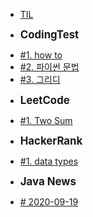 <!-- docs/_sidebar.md 

* [Home](/)
* [Guide](guide.md)-->

* [TIL](/)

- **<big>CodingTest</big>**
* [#1. how to](/CodingTest/howto.md)
* [#2. 파이썬 문법](/CodingTest/python.md)
* [#3. 그리디](/CodingTest/greedy.md)

- **<big>LeetCode</big>**
* [#1. Two Sum](/LeetCode/twoSum.md)

- **<big>HackerRank</big>**
* [#1. data types](/HackerRank/day1_data_types.md)

- **<big>Java News</big>**
* [# 2020-09-19](/JavaNews/first.md)